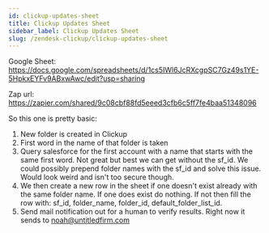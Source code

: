 ```yaml
---
id: clickup-updates-sheet
title: Clickup Updates Sheet
sidebar_label: Clickup Updates Sheet
slug: /zendesk-clickup/clickup-updates-sheet
---
```


Google Sheet: https://docs.google.com/spreadsheets/d/1cs5IWl6JcRXcgpSC7Gz49s1YE-5HpkxEYFv9ABxwAwc/edit?usp=sharing

Zap url: https://zapier.com/shared/9c08cbf88fd5eeed3cfb6c5ff7fe4baa51348096

So this one is pretty basic:

1. New folder is created in Clickup
2. First word in the name of that folder is taken
3. Query salesforce for the first account with a name that starts with the same
   first word. Not great but best we can get without the sf_id. We could possibly
   prepend folder names with the sf_id and solve this issue. Would look weird and 
   isn't too secure though.
4. We then create a new row in the sheet if one doesn't exist already with the
   same folder name. If one does exist do nothing. If not then fill the row
   with: sf_id, folder_name, folder_id, default_folder_list_id.
5. Send mail notification out for a human to verify results.
   Right now it sends to noah@untitledfirm.com
